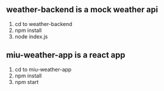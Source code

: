 ## weather-backend is a mock weather api
1. cd to weather-backend
2. npm install
3. node index.js

## miu-weather-app is a react app
1. cd to miu-weather-app
2. npm install
3. npm start

